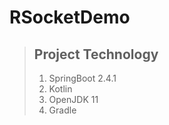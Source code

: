 # RSocketDemo

> ## Project Technology
> 
> 1.   SpringBoot 2.4.1
> 2.   Kotlin
> 3.   OpenJDK 11
> 4.   Gradle
> 
